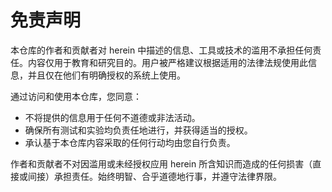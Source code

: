 # 免责声明

本仓库的作者和贡献者对 herein 中描述的信息、工具或技术的滥用不承担任何责任。内容仅用于教育和研究目的。用户被严格建议根据适用的法律法规使用此信息，并且仅在他们有明确授权的系统上使用。

通过访问和使用本仓库，您同意：

* 不将提供的信息用于任何不道德或非法活动。
* 确保所有测试和实验均负责任地进行，并获得适当的授权。
* 承认基于本仓库内容采取的任何行动均由您自行负责。

作者和贡献者不对因滥用或未经授权应用 herein 所含知识而造成的任何损害（直接或间接）承担责任。始终明智、合乎道德地行事，并遵守法律界限。